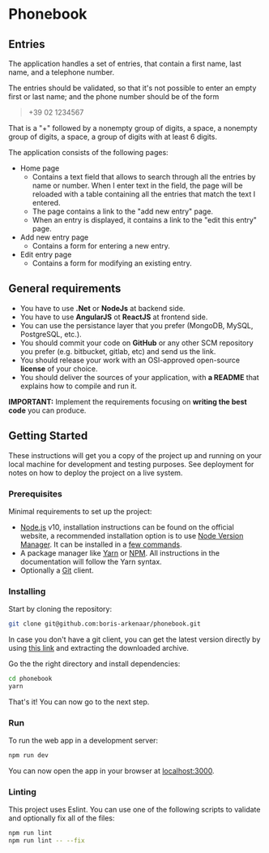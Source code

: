 # Phonebook

## Entries

The application handles a set of entries, that contain a first name, last name, and a telephone number.

The entries should be validated, so that it's not possible to enter an empty first or last name; and the phone number should be of the form

> +39 02 1234567

That is a "+" followed by a nonempty group of digits, a space, a nonempty group of digits, a space, a group of digits with at least 6 digits.

The application consists of the following pages:

- Home page
  - Contains a text field that allows to search through all the entries by name or number. When I enter text in the field, the page will be reloaded with a table containing all the entries that match the text I entered.
  - The page contains a link to the "add new entry" page.
  - When an entry is displayed, it contains a link to the "edit this entry" page.
- Add new entry page
  - Contains a form for entering a new entry.
- Edit entry page
  - Contains a form for modifying an existing entry.

## General requirements

- You have to use **.Net** or **NodeJs** at backend side.
- You have to use **AngularJS** ot **ReactJS** at frontend side.
- You can use the persistance layer that you prefer (MongoDB, MySQL, PostgreSQL, etc.).
- You should commit your code on **GitHub** or any other SCM repository you prefer (e.g. bitbucket, gitlab, etc) and send us the link.
- You should release your work with an OSI-approved open-source **license** of your choice.
- You should deliver the sources of your application, with **a README** that explains how to compile and run it.

**IMPORTANT:** Implement the requirements focusing on **writing the best code** you can produce.

## Getting Started

These instructions will get you a copy of the project up and running on your
local machine for development and testing purposes. See deployment for notes on
how to deploy the project on a live system.

### Prerequisites

Minimal requirements to set up the project:

- [Node.js](https://nodejs.org/en) v10, installation instructions can be found
  on the official website, a recommended installation option is to use
  [Node Version Manager](https://github.com/creationix/nvm#readme). It can be
  installed in a
  [few commands](https://nodejs.org/en/download/package-manager/#nvm).
- A package manager like [Yarn](https://yarnpkg.com) or
  [NPM](https://www.npmjs.com). All instructions in the documentation will
  follow the Yarn syntax.
- Optionally a [Git](https://git-scm.com) client.

### Installing

Start by cloning the repository:

```bash
git clone git@github.com:boris-arkenaar/phonebook.git
```

In case you don't have a git client, you can get the latest version directly by
using [this link](https://github.com/ridedott/portal/archive/master.zip) and
extracting the downloaded archive.

Go the the right directory and install dependencies:

```bash
cd phonebook
yarn
```

That's it! You can now go to the next step.

### Run

To run the web app in a development server:

```bash
npm run dev
```

You can now open the app in your browser at
[localhost:3000](http://localhost:3000).

### Linting

This project uses Eslint.
You can use one of the following scripts to validate and optionally fix all of
the files:

```bash
npm run lint
npm run lint -- --fix
```
